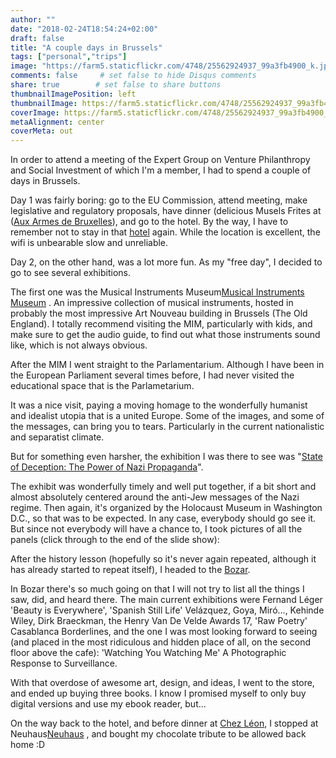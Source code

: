 ```yaml
---
author: ""
date: "2018-02-24T18:54:24+02:00"
draft: false
title: "A couple days in Brussels"
tags: ["personal","trips"]
image: "https://farm5.staticflickr.com/4748/25562924937_99a3fb4900_k.jpg"
comments: false     # set false to hide Disqus comments
share: true        # set false to share buttons
thumbnailImagePosition: left
thumbnailImage: https://farm5.staticflickr.com/4748/25562924937_99a3fb4900_k.jpg
coverImage: https://farm5.staticflickr.com/4748/25562924937_99a3fb4900_k.jpg
metaAlignment: center
coverMeta: out
---
```


In order to attend a meeting of the Expert Group on Venture Philanthropy and Social Investment of which I'm a member, I had to spend a couple of days in Brussels.

<!--more-->

Day 1 was fairly boring: go to the EU Commission, attend meeting, make legislative and regulatory proposals, have dinner (delicious Musels Frites at ([Aux Armes de Bruxelles](https://www.auxarmesdebruxelles.com/en/)), and go to the hotel. By the way, I have to remember not to stay in that [hotel](https://www.nh-hotels.com/hotel/nh-brussels-carrefour-de-l-europe) again. While the location is excellent, the wifi is unbearable slow and unreliable.

Day 2, on the other hand, was a lot more fun. As my "free day", I decided to go to see several exhibitions.

The first one was the Musical Instruments Museum[Musical Instruments Museum](https://www.mim.be/) . An impressive collection of musical instruments, hosted in probably the most impressive Art Nouveau building in Brussels (The Old England). I totally recommend visiting the MIM, particularly with kids, and make sure to get the audio guide, to find out what those instruments sound like, which is not always obvious.

After the MIM I went straight to the Parlamentarium. Although I have been in the European Parliament several times before, I had never visited the educational space that is the Parlametarium.

It was a nice visit, paying a moving homage to the wonderfully humanist and idealist utopia that is a united Europe. Some of the images, and some of the messages, can bring you to tears. Particularly in the current nationalistic and separatist climate.

But for something even harsher, the exhibition I was there to see was "[State of Deception: The Power of Nazi Propaganda](https://www.ushmm.org/propaganda/)".

The exhibit was wonderfully timely and well put together, if a bit short and almost absolutely centered around the anti-Jew messages of the Nazi regime. Then again, it's organized by the Holocaust Museum in Washington D.C., so that was to be expected. In any case, everybody should go see it. But since not everybody will have a chance to, I took pictures of all the panels (click through to the end of the slide show):

<div id="flickrembed"></div><div style="position:absolute; top:-70px; display:block; text-align:center; z-index:-1;"></div><script src='https://flickrembed.com/embed_v2.js.php?source=flickr&layout=responsive&input=www.flickr.com/photos/jcortell/albums/72157693035977754&sort=5&by=album&theme=default&scale=fill&limit=100&skin=default&autoplay=true'></script>

After the history lesson (hopefully so it's never again repeated, although it has already started to repeat itself), I headed to the [Bozar](https://www.bozar.be/).

In Bozar there's so much going on that I will not try to list all the things I saw, did, and heard there. The main current exhibitions were Fernand Léger 'Beauty is Everywhere', 'Spanish Still Life' Velázquez, Goya, Miró..., Kehinde Wiley, Dirk Braeckman, the Henry Van De Velde Awards 17, 'Raw Poetry' Casablanca Borderlines, and the one I was most looking forward to seeing (and placed in the most ridiculous and hidden place of all, on the second floor above the cafe): 'Watching You Watching Me' A Photographic Response to Surveillance.

With that overdose of awesome art, design, and ideas, I went to the store, and ended up buying three books. I know I promised myself to only buy digital versions and use my ebook reader, but...

On the way back to the hotel, and before dinner at [Chez Léon](https://www.chezleon.be/en/), I stopped at Neuhaus[Neuhaus](https://www.neuhauschocolates.com/en/) , and bought my chocolate tribute to be allowed back home :D

